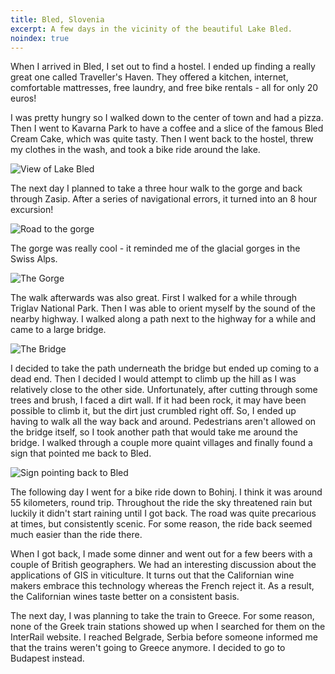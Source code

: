 ```yaml
---
title: Bled, Slovenia
excerpt: A few days in the vicinity of the beautiful Lake Bled.
noindex: true
---
```


When I arrived in Bled, I set out to find a hostel. I ended up finding a
really great one called Traveller's Haven. They offered a kitchen,
internet, comfortable mattresses, free laundry, and free bike rentals -
all for only 20 euros!

<!--more-->

I was pretty hungry so I walked down to the center of town and had a
pizza. Then I went to Kavarna Park to have a coffee and a slice of the famous Bled Cream
Cake, which was quite tasty. Then I went back to the hostel, threw my
clothes in the wash, and took a bike ride around the lake.

![View of Lake Bled](https://lh5.googleusercontent.com/-72adNg6diZc/TiXATvJBa4I/AAAAAAAAZ_I/84FKItzKp-k/s1000/IMG_3354.JPG)

The next day I planned to take a three hour walk to the gorge and back
through Zasip. After a series of navigational errors, it turned into an
8 hour excursion! 

![Road to the gorge](https://lh5.googleusercontent.com/-3j8zssASJdY/TiXApVrKm4I/AAAAAAAAZ_I/Z59mqqpgYXg/s1000/IMG_3358.JPG)

The gorge was really cool - it reminded me of the
glacial gorges in the Swiss Alps. 

![The Gorge](https://lh4.googleusercontent.com/-Fin706CQUp8/TiXHKWS1P8I/AAAAAAAAZ80/lC7fhdGIxVI/s1000/IMG_3417.JPG)

The walk afterwards was also great.
First I walked for a while through Triglav National Park. Then I was
able to orient myself by the sound of the nearby highway. I walked along
a path next to the highway for a while and came to a large bridge. 

![The Bridge](https://lh3.googleusercontent.com/-qC_3_jLkXPY/TiWnKn3jupI/AAAAAAAAZ_A/opmqfutaqK4/s1000/IMG_3451.JPG)

I
decided to take the path underneath the bridge but ended up coming to a
dead end. Then I decided I would attempt to climb up the hill as I was
relatively close to the other side. Unfortunately, after cutting through
some trees and brush, I faced a dirt wall. If it had been rock, it may
have been possible to climb it, but the dirt just crumbled right off.
So, I ended up having to walk all the way back and around. Pedestrians
aren't allowed on the bridge itself, so I took another path that would take
me around the bridge. I walked through a couple more quaint villages
and finally found a sign that pointed me back to Bled.

![Sign pointing back to Bled](https://lh5.googleusercontent.com/-8rZWSDc50BE/TiXo_RlipYI/AAAAAAAAZ_s/gYRns9YbfBo/s1000/IMG_20110719_154333.jpg)

The following day I went for a bike ride down to Bohinj. I think it was
around 55 kilometers, round trip. Throughout the ride the sky threatened rain but
luckily it didn't start raining until I got back. The road
was quite precarious at times, but consistently scenic. For some reason,
the ride back seemed much easier than the ride there.

When I got back, I made some dinner and went out for a few beers with a
couple of British geographers. We had an interesting discussion about
the applications of GIS in viticulture. It turns out that the Californian
wine makers embrace this technology whereas the French reject it. As a
result, the Californian wines taste better on a consistent basis.

The next day, I was planning to take the train to Greece. For some
reason, none of the Greek train stations showed up when I searched for
them on the InterRail website. I reached Belgrade, Serbia before someone
informed me that the trains weren't going to Greece anymore. I decided
to go to Budapest instead.
